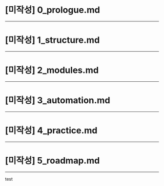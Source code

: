 # [미작성] 0_prologue.md

---

# [미작성] 1_structure.md

---

# [미작성] 2_modules.md

---

# [미작성] 3_automation.md

---

# [미작성] 4_practice.md

---

# [미작성] 5_roadmap.md

---

test

